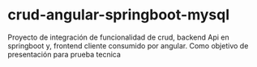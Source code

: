 # crud-angular-springboot-mysql
Proyecto de integración de funcionalidad de crud, backend Api en springboot y, frontend cliente consumido por angular. Como objetivo de presentación para prueba tecnica
